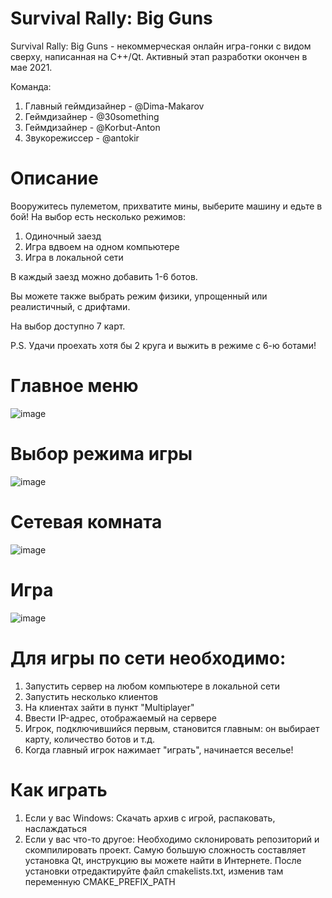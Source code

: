 # Survival Rally: Big Guns
Survival Rally: Big Guns - некоммерческая онлайн игра-гонки с видом сверху, написанная на С++/Qt. 
Активный этап разработки окончен в мае 2021.

Команда:
1) Главный геймдизайнер - @Dima-Makarov
2) Геймдизайнер - @30something
3) Геймдизайнер - @Korbut-Anton
4) Звукорежиссер - @antokir
# Описание
Вооружитесь пулеметом, прихватите мины, выберите машину и едьте в бой!
На выбор есть несколько режимов:
1) Одиночный заезд
2) Игра вдвоем на одном компьютере
3) Игра в локальной сети

В каждый заезд можно добавить 1-6 ботов.

Вы можете также выбрать режим физики, упрощенный или реалистичный, с дрифтами.

На выбор доступно 7 карт.

P.S. Удачи проехать хотя бы 2 круга и выжить в режиме с 6-ю ботами!
# Главное меню
![image](https://user-images.githubusercontent.com/79033065/119549371-d0796b00-bd9f-11eb-9116-c70bf4e0909a.png)
# Выбор режима игры
![image](https://user-images.githubusercontent.com/79033065/119549467-ed15a300-bd9f-11eb-9285-55d1c92f4785.png)
# Сетевая комната
![image](https://user-images.githubusercontent.com/79033065/119550323-f18e8b80-bda0-11eb-8db7-a418487f8c1d.png)
# Игра
![image](https://user-images.githubusercontent.com/79033065/119348516-a479bf00-bca5-11eb-8a91-6d2c85fc8629.png)

# Для игры по сети необходимо:
1) Запустить сервер на любом компьютере в локальной сети 
2) Запустить несколько клиентов
3) На клиентах зайти в пункт "Multiplayer"
4) Ввести IP-адрес, отображаемый на сервере
5) Игрок, подключившийся первым, становится главным: он выбирает карту, количество ботов и т.д.
6) Когда главный игрок нажимает "играть", начинается веселье!
# Как играть
1) Если у вас Windows: 
Скачать архив с игрой, распаковать, наслаждаться
2) Если у вас что-то другое:
Необходимо склонировать репозиторий и скомпилировать проект. Самую большую сложность составляет установка Qt, инструкцию вы можете найти в Интернете. После установки отредактируйте файл cmakelists.txt, изменив там переменную CMAKE_PREFIX_PATH
